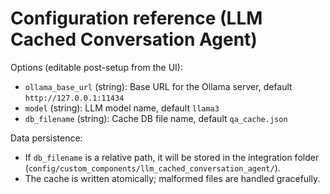 # Configuration reference (LLM Cached Conversation Agent)

Options (editable post-setup from the UI):
- `ollama_base_url` (string): Base URL for the Ollama server, default `http://127.0.0.1:11434`
- `model` (string): LLM model name, default `llama3`
- `db_filename` (string): Cache DB file name, default `qa_cache.json`

Data persistence:
- If `db_filename` is a relative path, it will be stored in the integration folder (`config/custom_components/llm_cached_conversation_agent/`).
- The cache is written atomically; malformed files are handled gracefully.
